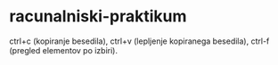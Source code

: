 # racunalniski-praktikum
ctrl+c (kopiranje besedila), ctrl+v (lepljenje kopiranega besedila), ctrl-f (pregled elementov po izbiri).
